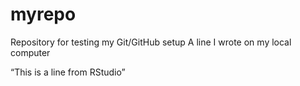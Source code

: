 # myrepo
Repository for testing my Git/GitHub setup
A line I wrote on my local computer 

“This is a line from RStudio”